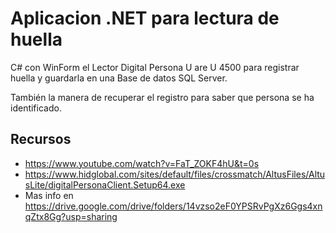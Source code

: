 # Aplicacion .NET para lectura de huella

C# con WinForm el Lector Digital Persona U are U 4500 para registrar huella y guardarla en una Base de datos SQL Server.

También la manera de recuperar el registro para saber que persona se ha identificado.

## Recursos 

- https://www.youtube.com/watch?v=FaT_ZOKF4hU&t=0s
- https://www.hidglobal.com/sites/default/files/crossmatch/AltusFiles/AltusLite/digitalPersonaClient.Setup64.exe
- Mas info en https://drive.google.com/drive/folders/14vzso2eF0YPSRvPgXz6Ggs4xnqZtx8Gg?usp=sharing